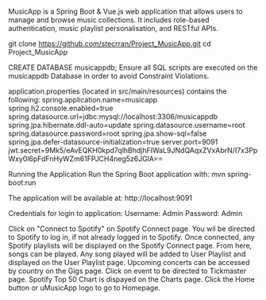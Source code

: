MusicApp is a Spring Boot & Vue.js web application that allows users to manage and browse music collections. 
It includes role-based authentication, music playlist personalisation, and RESTful APIs.

git clone https://github.com/stecrran/Project_MusicApp.git
cd Project_MusicApp


CREATE DATABASE musicappdb;
Ensure all SQL scripts are executed on the musicappdb Database in order to avoid Constraint Violations.


application.properties (located in src/main/resources) contains the following:
spring.application.name=musicapp
spring.h2.console.enabled=true
spring.datasource.url=jdbc:mysql://localhost:3306/musicappdb
spring.jpa.hibernate.ddl-auto=update
spring.datasource.username=root
spring.datasource.password=root
spring.jpa.show-sql=false
spring.jpa.defer-datasource-initialization=true
server.port=9091
jwt.secret=9Mk5/eAvEQKH0kpd7qlhBhdjhFIWaL9JNdQAqxZVxAbrN/I7x3PpWxy0l6pFdFnHyWZm61FPJCH4neg5z6JGlA==


Running the Application
Run the Spring Boot application with: mvn spring-boot:run

The application will be available at: http://localhost:9091

Credentials for login to application:
Username: Admin
Password: Admin

Click on "Connect to Spotify" on Spotify Connect page.
You wil be directed to Spotify to log in, if not already logged in to Spotify.
Once connected, any Spotify playlists will be displayed on the Spotify Connect page. From here, songs can be played. Any song played will be added to User Playlist and displayed on the User Playlist page.
Upcoming concerts can be accessed by country on the Gigs page. Click on event to be directed to Tickmaster page.
Spotify Top 50 Chart is dispayed on the Charts page.
Click the Home button or uMusicApp logo to go to Homepage.
